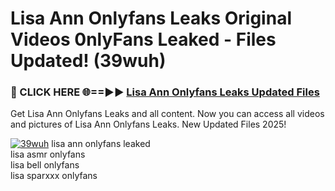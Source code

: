 # Lisa Ann Onlyfans Leaks Original Videos 0nlyFans Leaked - Files Updated! (39wuh)

<h3>🔴 CLICK HERE 🌐==►► <a href="https://tinyurl.com/2jnfzry5" rel="nofollow">Lisa Ann Onlyfans Leaks Updated Files</a></h3>

Get Lisa Ann Onlyfans Leaks and all content. Now you can access all videos and pictures of Lisa Ann Onlyfans Leaks. New Updated Files 2025!

[![39wuh](https://i.imgur.com/GyGTBgg.gif)](https://tinyurl.com/2jnfzry5)
lisa ann onlyfans leaked<br>
lisa asmr onlyfans<br>
lisa bell onlyfans<br>
lisa sparxxx onlyfans